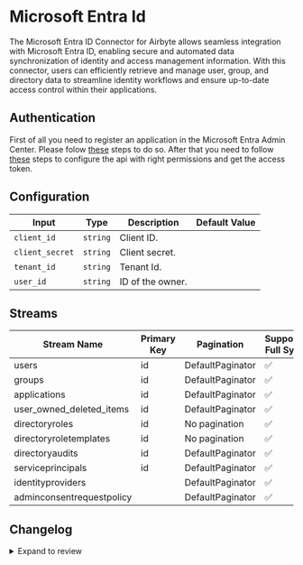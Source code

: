 # Microsoft Entra Id

The Microsoft Entra ID Connector for Airbyte allows seamless integration with Microsoft Entra ID, enabling secure and automated data synchronization of identity and access management information. With this connector, users can efficiently retrieve and manage user, group, and directory data to streamline identity workflows and ensure up-to-date access control within their applications.

## Authentication

First of all you need to register an application in the Microsoft Entra Admin Center. Please folow [these](https://learn.microsoft.com/en-us/graph/auth-register-app-v2) steps to do so. After that you need to follow [these](https://learn.microsoft.com/en-us/graph/auth-v2-service?context=graph%2Fapi%2F1.0&view=graph-rest-1.0&tabs=http) steps to configure the api with right permissions and get the access token.

## Configuration

| Input           | Type     | Description      | Default Value |
| --------------- | -------- | ---------------- | ------------- |
| `client_id`     | `string` | Client ID.       |               |
| `client_secret` | `string` | Client secret.   |               |
| `tenant_id`     | `string` | Tenant Id.       |               |
| `user_id`       | `string` | ID of the owner. |               |

## Streams

| Stream Name               | Primary Key | Pagination       | Supports Full Sync | Supports Incremental |
| ------------------------- | ----------- | ---------------- | ------------------ | -------------------- |
| users                     | id          | DefaultPaginator | ✅                 | ❌                   |
| groups                    | id          | DefaultPaginator | ✅                 | ❌                   |
| applications              | id          | DefaultPaginator | ✅                 | ❌                   |
| user_owned_deleted_items  | id          | DefaultPaginator | ✅                 | ❌                   |
| directoryroles            | id          | No pagination    | ✅                 | ❌                   |
| directoryroletemplates    | id          | No pagination    | ✅                 | ❌                   |
| directoryaudits           | id          | DefaultPaginator | ✅                 | ❌                   |
| serviceprincipals         | id          | DefaultPaginator | ✅                 | ❌                   |
| identityproviders         |             | DefaultPaginator | ✅                 | ❌                   |
| adminconsentrequestpolicy |             | DefaultPaginator | ✅                 | ❌                   |

## Changelog

<details>
  <summary>Expand to review</summary>

| Version | Date       | Pull Request                                             | Subject                                                                               |
| ------- | ---------- | -------------------------------------------------------- | ------------------------------------------------------------------------------------- |
| 0.0.28 | 2025-07-26 | [63882](https://github.com/airbytehq/airbyte/pull/63882) | Update dependencies |
| 0.0.27 | 2025-07-19 | [63441](https://github.com/airbytehq/airbyte/pull/63441) | Update dependencies |
| 0.0.26 | 2025-07-12 | [63188](https://github.com/airbytehq/airbyte/pull/63188) | Update dependencies |
| 0.0.25 | 2025-07-05 | [62586](https://github.com/airbytehq/airbyte/pull/62586) | Update dependencies |
| 0.0.24 | 2025-06-28 | [62414](https://github.com/airbytehq/airbyte/pull/62414) | Update dependencies |
| 0.0.23 | 2025-06-21 | [61872](https://github.com/airbytehq/airbyte/pull/61872) | Update dependencies |
| 0.0.22 | 2025-06-14 | [60484](https://github.com/airbytehq/airbyte/pull/60484) | Update dependencies |
| 0.0.21 | 2025-05-10 | [60185](https://github.com/airbytehq/airbyte/pull/60185) | Update dependencies |
| 0.0.20 | 2025-05-03 | [59253](https://github.com/airbytehq/airbyte/pull/59253) | Update dependencies |
| 0.0.19 | 2025-04-26 | [58775](https://github.com/airbytehq/airbyte/pull/58775) | Update dependencies |
| 0.0.18 | 2025-04-19 | [58218](https://github.com/airbytehq/airbyte/pull/58218) | Update dependencies |
| 0.0.17 | 2025-04-12 | [57872](https://github.com/airbytehq/airbyte/pull/57872) | Update dependencies |
| 0.0.16 | 2025-04-05 | [57073](https://github.com/airbytehq/airbyte/pull/57073) | Update dependencies |
| 0.0.15 | 2025-03-29 | [56704](https://github.com/airbytehq/airbyte/pull/56704) | Update dependencies |
| 0.0.14 | 2025-03-22 | [56005](https://github.com/airbytehq/airbyte/pull/56005) | Update dependencies |
| 0.0.13 | 2025-03-08 | [55508](https://github.com/airbytehq/airbyte/pull/55508) | Update dependencies |
| 0.0.12 | 2025-03-01 | [54777](https://github.com/airbytehq/airbyte/pull/54777) | Update dependencies |
| 0.0.11 | 2025-02-22 | [54355](https://github.com/airbytehq/airbyte/pull/54355) | Update dependencies |
| 0.0.10 | 2025-02-15 | [51193](https://github.com/airbytehq/airbyte/pull/51193) | Update dependencies |
| 0.0.9 | 2024-12-28 | [50630](https://github.com/airbytehq/airbyte/pull/50630) | Update dependencies |
| 0.0.8 | 2024-12-21 | [50133](https://github.com/airbytehq/airbyte/pull/50133) | Update dependencies |
| 0.0.7 | 2024-12-14 | [49596](https://github.com/airbytehq/airbyte/pull/49596) | Update dependencies |
| 0.0.6 | 2024-12-12 | [49270](https://github.com/airbytehq/airbyte/pull/49270) | Update dependencies |
| 0.0.5 | 2024-12-11 | [48941](https://github.com/airbytehq/airbyte/pull/48941) | Starting with this version, the Docker image is now rootless. Please note that this and future versions will not be compatible with Airbyte versions earlier than 0.64 |
| 0.0.4 | 2024-10-31 | [47997](https://github.com/airbytehq/airbyte/pull/47997) | Remove `audit_logs` and update auth remove `application_id_uri` parameter |
| 0.0.3 | 2024-10-29 | [47892](https://github.com/airbytehq/airbyte/pull/47892) | Update dependencies |
| 0.0.2 | 2024-10-28 | [47479](https://github.com/airbytehq/airbyte/pull/47479) | Update dependencies |
| 0.0.1   | 2024-10-18 |                                                          | Initial release by [@bishalbera](https://github.com/bishalbera) via Connector Builder |

</details>
